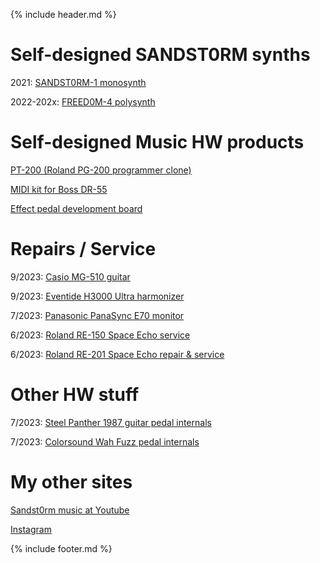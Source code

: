 {% include header.md  %}


# Self-designed SANDST0RM synths

2021: [SANDST0RM-1 monosynth](sandst0rm-1/main.md)

2022-202x: [FREED0M-4 polysynth](freed0m-4/main.md)


#  Self-designed Music HW products

[PT-200 (Roland PG-200 programmer clone) ](pt200/main.md)

[MIDI kit for Boss DR-55](dr55/main.md)

[Effect pedal development board](pedal_devboard/main.md)


# Repairs / Service


9/2023: [Casio MG-510 guitar](./mg510.md)

9/2023: [Eventide H3000 Ultra harmonizer](./h3000.md)

7/2023: [Panasonic PanaSync E70 monitor](./Panasync.md)

6/2023: [Roland RE-150 Space Echo service](./RE150.md)

6/2023: [Roland RE-201 Space Echo repair & service](./RE201.md)


# Other HW stuff

7/2023: [Steel Panther 1987 guitar pedal internals](./1987.md)

7/2023: [Colorsound Wah Fuzz pedal internals](./Colorsound.md)


# My other sites

[Sandst0rm music at Youtube](https://www.youtube.com/@sandst0rmOfficial)

[Instagram](https://www.instagram.com/tuaminen/)


{% include footer.md  %}
